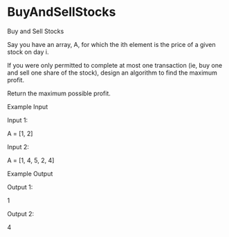 # BuyAndSellStocks

Buy and Sell Stocks

Say you have an array, A, for which the ith element is the price of a given stock on day i.

If you were only permitted to complete at most one transaction (ie, buy one and sell one share of the stock), design an algorithm to find the maximum profit.

Return the maximum possible profit.


Example Input

Input 1:

A = [1, 2]

Input 2:

A = [1, 4, 5, 2, 4]


Example Output

Output 1:

1

Output 2:


4
